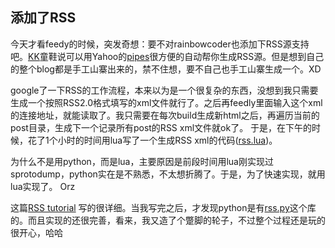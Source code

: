 ## 添加了RSS

今天才看feedy的时候，突发奇想：要不对rainbowcoder也添加下RSS源支持吧。[KK](http://weibo.com/lisphacker?from=myfollow_all)童鞋说可以用Yahoo的[pipes](http://pipes.yahoo.com/pipes/)很方便的自动帮你生成RSS源。但是想到自己的整个blog都是手工山寨出来的，禁不住想，要不自己也手工山寨生成一个。XD

google了一下RSS的工作流程，本来以为是一个很复杂的东西，没想到我只需要生成一个按照RSS2.0格式填写的xml文件就行了。之后再feedly里面输入这个xml的连接地址，就能读取了。我只需要在每次build生成新html之后，再遍历当前的post目录，生成下一个记录所有post的RSS xml文件就ok了。 于是，在下午的时候，花了1个小时的时间用lua写了一个生成RSS xml的代码([rss.lua](https://github.com/lvzixun/rainbowCoder/blob/master/rss.lua))。

为什么不是用python，而是lua，主要原因是前段时间用lua刚实现过sprotodump，python实在是不熟悉，不太想折腾了。于是，为了快速实现，就用lua实现了。 Orz 

这篇[RSS tutorial](https://www.mnot.net/rss/tutorial/) 写的很详细。当我写完之后，才发现python是有[rss.py](https://gist.github.com/mnot/221419)这个库的。而且实现的还很完善，看来，我又造了个蹩脚的轮子，不过整个过程还是玩的很开心，哈哈